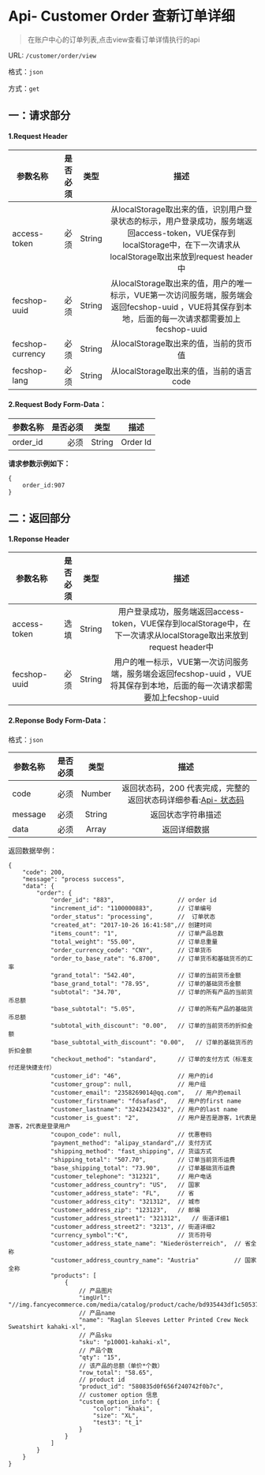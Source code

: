 Api- Customer Order 查新订单详细
================

> 在账户中心的订单列表,点击view查看订单详情执行的api

URL: `/customer/order/view`

格式：`json`

方式：`get`


一：请求部分
---------

#### 1.Request Header


| 参数名称          | 是否必须    |  类型        |  描述     |
| ------------------| -----:      | :----:       |:----:     |
| access-token      | 必须        |   String     | 从localStorage取出来的值，识别用户登录状态的标示，用户登录成功，服务端返回access-token，VUE保存到localStorage中，在下一次请求从localStorage取出来放到request header中   |
| fecshop-uuid      | 必须        |   String     | 从localStorage取出来的值，用户的唯一标示，VUE第一次访问服务端，服务端会返回fecshop-uuid ，VUE将其保存到本地，后面的每一次请求都需要加上fecshop-uuid    |
| fecshop-currency  | 必须        |   String     | 从localStorage取出来的值，当前的货币值  |
| fecshop-lang      | 必须        |   String     | 从localStorage取出来的值，当前的语言code  |


#### 2.Request Body Form-Data：


| 参数名称        | 是否必须    |  类型       |  描述     |
| ----------------| -----:      | :----:      |:----:     |
| order_id        | 必须        |   String     | Order Id    |


**请求参数示例如下：**

```
{
    order_id:907
}
```

二：返回部分
----------

#### 1.Reponse Header

| 参数名称          | 是否必须    |  类型        |  描述     |
| ------------------| -----:      | :----:       |:----:     |
| access-token      | 选填        |   String     | 用户登录成功，服务端返回access-token，VUE保存到localStorage中，在下一次请求从localStorage取出来放到request header中   |
| fecshop-uuid      | 必须        |   String     | 用户的唯一标示，VUE第一次访问服务端，服务端会返回fecshop-uuid ，VUE将其保存到本地，后面的每一次请求都需要加上fecshop-uuid    |

#### 2.Reponse Body Form-Data：

格式：`json`

| 参数名称        | 是否必须    |  类型       |  描述        |
| ----------------| -----:      | :----:      |:----:        | 
| code            | 必须        |   Number    | 返回状态码，200 代表完成，完整的返回状态码详细参看:[Api- 状态码](fecshop-server-return-code.md) |
| message         | 必须        |   String    | 返回状态字符串描述  |
| data            | 必须        |   Array     | 返回详细数据        |

返回数据举例：

```
{
    "code": 200,
    "message": "process success",
    "data": {
        "order": {
            "order_id": "883",                  // order id
            "increment_id": "1100000883",       // 订单编号
            "order_status": "processing",       //  订单状态
            "created_at": "2017-10-26 16:41:58",// 创建时间
            "items_count": "1",                 // 订单产品总数
            "total_weight": "55.00",            // 订单总重量
            "order_currency_code": "CNY",       // 订单货币
            "order_to_base_rate": "6.8700",     // 订单货币和基础货币的汇率
            "grand_total": "542.40",            // 订单的当前货币金额
            "base_grand_total": "78.95",        // 订单的基础货币金额
            "subtotal": "34.70",                // 订单的所有产品的当前货币总额
            "base_subtotal": "5.05",            // 订单的所有产品的基础货币总额
            "subtotal_with_discount": "0.00",   // 订单的当前货币的折扣金额
            "base_subtotal_with_discount": "0.00",   // 订单的基础货币的折扣金额
            "checkout_method": "standard",      // 订单的支付方式（标准支付还是快捷支付）
            "customer_id": "46",                // 用户的id
            "customer_group": null,             // 用户组
            "customer_email": "2358269014@qq.com",   // 用户的email
            "customer_firstname": "fdsafasd",   // 用户的first name
            "customer_lastname": "32423423432", // 用户的last name
            "customer_is_guest": "2",           // 用户是否是游客，1代表是游客，2代表是登录用户
            "coupon_code": null,                // 优惠卷码
            "payment_method": "alipay_standard",// 支付方式
            "shipping_method": "fast_shipping", // 货运方式 
            "shipping_total": "507.70",         // 订单当前货币运费
            "base_shipping_total": "73.90",     // 订单基础货币运费
            "customer_telephone": "312321",     // 用户电话
            "customer_address_country": "US",   // 国家
            "customer_address_state": "FL",     // 省
            "customer_address_city": "321312",  // 城市
            "customer_address_zip": "123123",   // 邮编
            "customer_address_street1": "321312",   // 街道详细1
            "customer_address_street2": "3213", // 街道详细2
            "currency_symbol":"€",              // 货币符号
            "customer_address_state_name": "Niederösterreich",  // 省全称
            "customer_address_country_name": "Austria"          // 国家全称
            "products": [
                {
                    // 产品图片
                    "imgUrl": "//img.fancyecommerce.com/media/catalog/product/cache/bd935443df1c50537d4edaab4af5d446/100/100/2/01/20160905101021_28071.jpg",
                    // 产品name
                    "name": "Raglan Sleeves Letter Printed Crew Neck Sweatshirt kahaki-xl",
                    // 产品sku
                    "sku": "p10001-kahaki-xl",
                    // 产品个数
                    "qty": "15",
                    // 该产品的总额（单价*个数）
                    "row_total": "58.65",
                    // product id
                    "product_id": "580835d0f656f240742f0b7c",
                    // customer option 信息
                    "custom_option_info": {
                        "color": "khaki",
                        "size": "XL",
                        "test3": "t_1"
                    }
                }
            ]
        }
    }
}
```